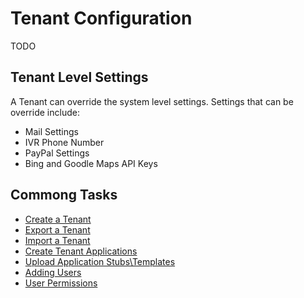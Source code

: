 # Tenant Configuration

TODO

## Tenant Level Settings

A Tenant can override the system level settings.  Settings that can be override include:

-   Mail Settings
-   IVR Phone Number
-   PayPal Settings
-   Bing and Goodle Maps API Keys

## Commong Tasks

-   [Create a Tenant](Create.md)
-   [Export a Tenant](Export.md)
-   [Import a Tenant](Import.md)
-   [Create Tenant Applications](CreateApplication.md)
-   [Upload Application Stubs\Templates](CreateApplication.md)
-   [Adding Users](CreateUsers.md)
-   [User Permissions](UserPermissions.md)
